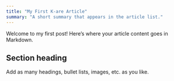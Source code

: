 ```yaml
---
title: "My First K‑are Article"
summary: "A short summary that appears in the article list."
---
```


Welcome to my first post! Here’s where your article content goes in Markdown.

## Section heading

Add as many headings, bullet lists, images, etc. as you like.
